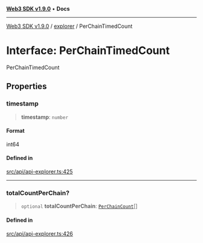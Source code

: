 [**Web3 SDK v1.9.0**](../../../README.md) • **Docs**

***

[Web3 SDK v1.9.0](../../../globals.md) / [explorer](../README.md) / PerChainTimedCount

# Interface: PerChainTimedCount

PerChainTimedCount

## Properties

### timestamp

> **timestamp**: `number`

#### Format

int64

#### Defined in

[src/api/api-explorer.ts:425](https://github.com/Mystic-Nayy/alephium-web3/blob/ee41f5e0e7d7fb0b155fe62f05b2ac03772895ca/packages/web3/src/api/api-explorer.ts#L425)

***

### totalCountPerChain?

> `optional` **totalCountPerChain**: [`PerChainCount`](PerChainCount.md)[]

#### Defined in

[src/api/api-explorer.ts:426](https://github.com/Mystic-Nayy/alephium-web3/blob/ee41f5e0e7d7fb0b155fe62f05b2ac03772895ca/packages/web3/src/api/api-explorer.ts#L426)
